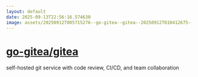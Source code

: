 ```yaml
---
layout: default
date: 2025-09-13T22:56:16.574630
image: assets/20250912T005715276--go-gitea--gitea--20250912T010412675--cropped.png
---
```


# [go-gitea/gitea](https://github.com/go-gitea/gitea)

self-hosted git service with code review, CI/CD, and team collaboration
